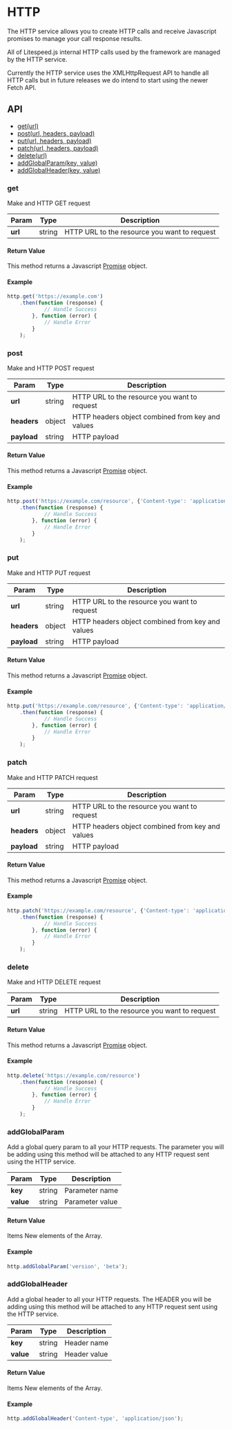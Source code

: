 # HTTP

The HTTP service allows you to create HTTP calls and receive Javascript promises to manage your call response results.

All of Litespeed.js internal HTTP calls used by the framework are managed by the HTTP service.

Currently the HTTP service uses the XMLHttpRequest API to handle all HTTP calls but in future releases we do intend to start using the newer Fetch API. 

## API

- [get(url)](#get)
- [post(url, headers, payload)](#post)
- [put(url, headers, payload)](#put)
- [patch(url, headers, payload)](#patch)
- [delete(url)](#delete)
- [addGlobalParam(key, value)](#addGlobalParam)
- [addGlobalHeader(key, value)](#addGlobalHeader)

### get

Make and HTTP GET request

Param | Type | Description
--- | --- | ---
**url** | string | HTTP URL to the resource you want to request

#### Return Value

This method returns a Javascript [Promise](https://developer.mozilla.org/en-US/docs/Web/JavaScript/Reference/Global_Objects/Promise) object.

#### Example

```js
http.get('https://example.com')
    .then(function (response) {
            // Handle Success
        }, function (error) {
            // Handle Error
        }
    );
```

### post

Make and HTTP POST request

Param | Type | Description
--- | --- | ---
**url** | string | HTTP URL to the resource you want to request
**headers** | object | HTTP headers object combined from key and values
**payload** | string | HTTP payload

#### Return Value

This method returns a Javascript [Promise](https://developer.mozilla.org/en-US/docs/Web/JavaScript/Reference/Global_Objects/Promise) object.

#### Example

```js
http.post('https://example.com/resource', {'Content-type': 'application/json'}, '{name: "John", age: 31, city: "New York"}')
    .then(function (response) {
            // Handle Success
        }, function (error) {
            // Handle Error
        }
    );
```

### put

Make and HTTP PUT request

Param | Type | Description
--- | --- | ---
**url** | string | HTTP URL to the resource you want to request
**headers** | object | HTTP headers object combined from key and values
**payload** | string | HTTP payload

#### Return Value

This method returns a Javascript [Promise](https://developer.mozilla.org/en-US/docs/Web/JavaScript/Reference/Global_Objects/Promise) object.

#### Example

```js
http.put('https://example.com/resource', {'Content-type': 'application/json'}, '{name: "John", age: 31, city: "New York"}')
    .then(function (response) {
            // Handle Success
        }, function (error) {
            // Handle Error
        }
    );
```

### patch

Make and HTTP PATCH request

Param | Type | Description
--- | --- | ---
**url** | string | HTTP URL to the resource you want to request
**headers** | object | HTTP headers object combined from key and values
**payload** | string | HTTP payload

#### Return Value

This method returns a Javascript [Promise](https://developer.mozilla.org/en-US/docs/Web/JavaScript/Reference/Global_Objects/Promise) object.

#### Example

```js
http.patch('https://example.com/resource', {'Content-type': 'application/json'}, '{name: "John", age: 31, city: "New York"}')
    .then(function (response) {
            // Handle Success
        }, function (error) {
            // Handle Error
        }
    );
```

### delete

Make and HTTP DELETE request

Param | Type | Description
--- | --- | ---
**url** | string | HTTP URL to the resource you want to request

#### Return Value

This method returns a Javascript [Promise](https://developer.mozilla.org/en-US/docs/Web/JavaScript/Reference/Global_Objects/Promise) object.

#### Example

```js
http.delete('https://example.com/resource')
    .then(function (response) {
            // Handle Success
        }, function (error) {
            // Handle Error
        }
    );
```

### addGlobalParam

Add a global query param to all your HTTP requests. The parameter you will be adding using this method will be attached to any HTTP request sent using the HTTP service.

Param | Type | Description
--- | --- | ---
**key** | string | Parameter name
**value** | string | Parameter value

#### Return Value

Items New elements of the Array.

#### Example

```js
http.addGlobalParam('version', 'beta');
```

### addGlobalHeader

Add a global header to all your HTTP requests. The HEADER you will be adding using this method will be attached to any HTTP request sent using the HTTP service.

Param | Type | Description
--- | --- | ---
**key** | string | Header name
**value** | string | Header value

#### Return Value

Items New elements of the Array.

#### Example

```js
http.addGlobalHeader('Content-type', 'application/json');
```
